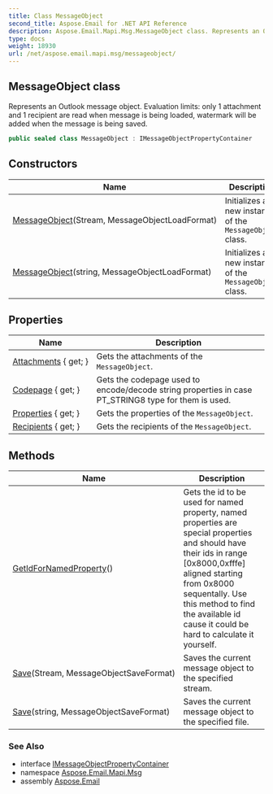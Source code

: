 ```yaml
---
title: Class MessageObject
second_title: Aspose.Email for .NET API Reference
description: Aspose.Email.Mapi.Msg.MessageObject class. Represents an Outlook message object. Evaluation limits only 1 attachment and 1 recipient are read when message is being loaded watermark will be added when the message is being saved
type: docs
weight: 18930
url: /net/aspose.email.mapi.msg/messageobject/
---
```

## MessageObject class

Represents an Outlook message object. Evaluation limits: only 1 attachment and 1 recipient are read when message is being loaded, watermark will be added when the message is being saved.

```csharp
public sealed class MessageObject : IMessageObjectPropertyContainer
```

## Constructors

| Name | Description |
| --- | --- |
| [MessageObject](messageobject/#constructor)(Stream, MessageObjectLoadFormat) | Initializes a new instance of the `MessageObject` class. |
| [MessageObject](messageobject/#constructor_1)(string, MessageObjectLoadFormat) | Initializes a new instance of the `MessageObject` class. |

## Properties

| Name | Description |
| --- | --- |
| [Attachments](../../aspose.email.mapi.msg/messageobject/attachments/) { get; } | Gets the attachments of the `MessageObject`. |
| [Codepage](../../aspose.email.mapi.msg/messageobject/codepage/) { get; } | Gets the codepage used to encode/decode string properties in case PT_STRING8 type for them is used. |
| [Properties](../../aspose.email.mapi.msg/messageobject/properties/) { get; } | Gets the properties of the `MessageObject`. |
| [Recipients](../../aspose.email.mapi.msg/messageobject/recipients/) { get; } | Gets the recipients of the `MessageObject`. |

## Methods

| Name | Description |
| --- | --- |
| [GetIdForNamedProperty](../../aspose.email.mapi.msg/messageobject/getidfornamedproperty/)() | Gets the id to be used for named property, named properties are special properties and should have their ids in range [0x8000,0xfffe] aligned starting from 0x8000 sequentally. Use this method to find the available id cause it could be hard to calculate it yourself. |
| [Save](../../aspose.email.mapi.msg/messageobject/save/#save)(Stream, MessageObjectSaveFormat) | Saves the current message object to the specified stream. |
| [Save](../../aspose.email.mapi.msg/messageobject/save/#save_1)(string, MessageObjectSaveFormat) | Saves the current message object to the specified file. |

### See Also

* interface [IMessageObjectPropertyContainer](../imessageobjectpropertycontainer/)
* namespace [Aspose.Email.Mapi.Msg](../../aspose.email.mapi.msg/)
* assembly [Aspose.Email](../../)


